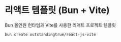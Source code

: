 # 리액트 템플릿 (Bun + Vite)

Bun 올인원 런타임과 Vite를 사용한 리액트 프로젝트 템플릿

```sh
bun create outstandingtrue/react-js-vite
```